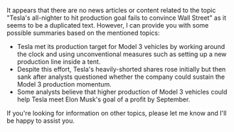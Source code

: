 It appears that there are no news articles or content related to the topic "Tesla's all-nighter to hit production goal fails to convince Wall Street" as it seems to be a duplicated text. However, I can provide you with some possible summaries based on the mentioned topics:

* Tesla met its production target for Model 3 vehicles by working around the clock and using unconventional measures such as setting up a new production line inside a tent.
* Despite this effort, Tesla's heavily-shorted shares rose initially but then sank after analysts questioned whether the company could sustain the Model 3 production momentum.
* Some analysts believe that higher production of Model 3 vehicles could help Tesla meet Elon Musk's goal of a profit by September.

If you're looking for information on other topics, please let me know and I'll be happy to assist you.